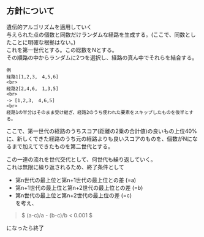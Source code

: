 ## 方針について
遺伝的アルゴリズムを適用していく
<br>
与えられた点の個数と同数だけランダムな経路を生成する。(ここで、同数としたことに明確な根拠はない。)  
これを第一世代とする。この総数をNとする。  
その順路の中からランダムに2つを選択し、経路の真ん中でそれらを結合する。

    例    
    経路1[1,2,3,　4,5,6]
    <br>
    経路2[2,4,6,　1,3,5]
    <br>
    -> [1,2,3,　4,6,5]
    <br>
    経路1の半分はそのまま受け継ぎ、経路2のうち使われた要素をスキップしたものを後半とする。

ここで、第一世代の経路のうちスコア(距離の2乗の合計値)の良いもの上位40%に、新しくできた経路のうち元の経路よりも良いスコアのものを、個数がNになるまで加えてできたものを第二世代とする。  
    
この一連の流れを世代交代として、何世代も繰り返していく。    
これは無限に繰り返されるため、終了条件として
- 第n世代の最上位と第n+1世代の最上位との差 (=a)
- 第n+1世代の最上位と第n+2世代の最上位との差 (=b)
- 第n世代の最上位と第n+2世代の最上位の差 (=c)   
を考え、   
> $ (a-c)/a - (b-c)/b < 0.001 $

になったら終了